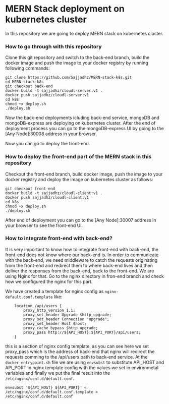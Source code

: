 # MERN Stack deployment on kubernetes cluster

In this repository we are going to deploy MERN stack on kubernetes cluster.

### How to go through with this repository

Clone this git repository and switch to the back-end branch, build the docker image and push the image to your docker registry by running following commands:

```
git clone https://github.com/Sajjadhz/MERN-stack-k8s.git
cd MERN-stack-k8s
git checkout badk-end
docker build -t sajjadhz/cloudl-server:v1 .
docker push sajjadhz/cloudl-server:v1
cd k8s
chmod +x deploy.sh
./deploy.sh
```

Now the back-end deployments icluding back-end service, mongoDB and mongoDB-express are deploying on kubernetes cluster.
After the end of deployment process you can go to the mongoDB-express UI by going to the [Any Node]:30008 address in your browser.

Now you can go to deploy the front-end.

### How to deploy the front-end part of the MERN stack in this repository

Checkout the front-end branch, build docker image, push the image to your docker registry and deploy the image on kubernetes cluster as follows:

```
git checkout front-end
docker build -t sajjadhz/cloudl-client:v1 .
docker push sajjadhz/cloudl-client:v1
cd k8s
chmod +x deploy.sh
./deploy.sh
```

After end of deployment you can go to the [Any Node]:30007 address in your browser to see the front-end UI.

### How to integrate front-end with back-end?

It is very important to know how to integrate front-end with back-end, the front-end does not know where our back-end is. In order to communicate with the back-end, we need middleware to catch the requests originating from the front-end and redirect them to where back-end lives and then deliver the responses from the back-end, back to the front-end. We are using Nginx for that. Go to the nginx directory in fron-end branch and check how we configured the nginx for this part.

We have created a template for nginx config as `nginx-default.conf.template` like:

```
    location /api/users {
        proxy_http_version 1.1;
        proxy_set_header Upgrade $http_upgrade;
        proxy_set_header Connection "upgrade";
        proxy_set_header Host $host;
        proxy_cache_bypass $http_upgrade;
        proxy_pass http://${API_HOST}:${API_PORT}/api/users;
    }
```

this is a section of nginx config template, as you can see here we set proxy_pass which is the address of back-end that nginx will redirect the requests comming to the /api/users path to back-end service. At the `docker-entrypoint.sh` file we are using `envsubst` to substitute API_HOST and API_PORT in nginx template config with the values we set in environmetal variables and finally we put the final result into the `/etc/nginx/conf.d/default.conf`. 

```
envsubst '${API_HOST} ${API_PORT}' < /etc/nginx/conf.d/default.conf.template > /etc/nginx/conf.d/default.conf
```
